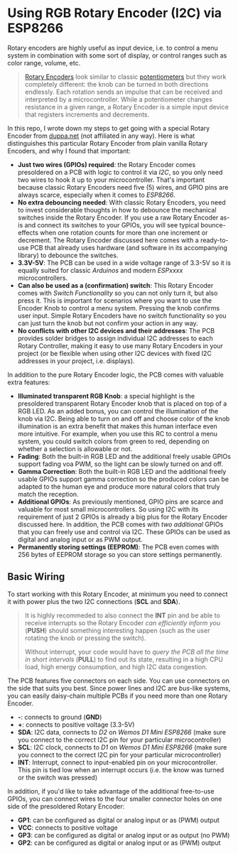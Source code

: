 # Using RGB Rotary Encoder (I2C) via ESP8266

Rotary encoders are highly useful as input device, i.e. to control a menu system in combination with some sort of display, or control ranges such as color range, volume, etc.

> [Rotary Encoders](https://en.wikipedia.org/wiki/Rotary_switch) look similar to classic [potentiometers](https://en.wikipedia.org/wiki/Potentiometer) but they work completely different: the knob can be turned in both directions endlessly. Each rotation sends an impulse that can be received and interpreted by a microcontroller. While a potentiometer changes resistance in a given range, a Rotary Encoder is a simple input device that registers increments and decrements.

In this repo, I wrote down my steps to get going with a special Rotary Encoder from [duppa.net](https://www.duppa.net/shop/i2cencoder-v2-1-with-soldered-accessory/) (not affiliated in any way). Here is what distinguishes this particular Rotary Encoder from plain vanilla Rotary Encoders, and why I found that important:

* **Just two wires (GPIOs) required**: the Rotary Encoder comes presoldered on a PCB with logic to control it via *I2C*, so you only need two wires to hook it up to your microcontroller. That's important because classic Rotary Encoders need five (5) wires, and GPIO pins are always scarce, especially when it comes to *ESP8266*.
* **No extra debouncing needed**: With classic Rotary Encoders, you need to invest considerable thoughts in how to debounce the mechanical switches inside the Rotary Encoder. If you use a raw Rotary Encoder as-is and connect its switches to your GPIOs, you will see typical bounce-effects when one rotation counts for more than one increment or decrement. The Rotary Encoder discussed here comes with a ready-to-use PCB that already uses hardware (and software in its accompanying library) to debounce the switches.
* **3.3V-5V**: The PCB can be used in a wide voltage range of 3.3-5V so it is equally suited for classic *Arduinos* and modern *ESPxxxx* microcontrollers.
* **Can also be used as a (confirmation) switch**: This Rotary Encoder comes with *Switch Functionality* so you can not only turn it, but also press it. This is important for scenarios where you want to use the Encoder Knob to control a menu system. Pressing the knob confirms user input. Simple Rotary Encoders have no switch functionality so you can just turn the knob but not confirm your action in any way.
* **No conflicts with other I2C devices and their addresses**: The PCB provides solder bridges to assign individual I2C addresses to each Rotary Controller, making it easy to use many Rotary Encoders in your project (or be flexible when using other I2C devices with fixed I2C addresses in your project, i.e. displays).

In addition to the pure Rotary Encoder logic, the PCB comes with valuable extra features:

* **Illuminated transparent RGB Knob**: a special highlight is the presoldered transparent Rotary Encoder knob that is placed on top of a RGB LED. As an added bonus, you can control the illumination of the knob via I2C. Being able to turn on and off and choose color of the knob illumination is an extra benefit that makes this human interface even more intuitive. For example, when you use this RC to control a menu system, you could switch colors from green to red, depending on whether a selection is allowable or not.
* **Fading**: Both the built-in RGB LED and the additional freely usable GPIOs support fading voa PWM, so the light can be slowly turned on and off.
* **Gamma Correction**: Both the built-in RGB LED and the additional freely usable GPIOs support gamma correction so the produced colors can be adapted to the human eye and produce more natural colors that truly match the reception.
* **Additional GPIOs**: As previously mentioned, GPIO pins are scarce and valuable for most small microcontrollers. So using I2C with its requirement of just 2 GPIOs is already a big plus for the Rotary Encoder discussed here. In addition, the PCB comes with *two additional* GPIOs that you can freely use and control via I2C. These GPIOs can be used as digital and analog input or as PWM output.
* **Permanently storing settings (EEPROM)**: The PCB even comes with 256 bytes of EEPROM storage so you can store settings permanently.

## Basic Wiring

To start working with this Rotary Encoder, at minimum you need to connect it with power plus the two I2C connections (**SCL** and **SDA**). 

> It is highly recommeded to also connect the **INT** pin and be able to receive interrupts so the Rotary Encoder *can efficiently inform you* (**PUSH**) should something interesting happen (such as the user rotating the knob or pressing the switch).
>
> Without interrupt, your code would have to *query the PCB all the time in short intervals* (**PULL**) to find out its state, resulting in a high CPU load, high energy consumption, and high I2C data congestion.

The PCB features five connectors on each side. You can use connectors on the side that suits you best. Since power lines and I2C are *bus*-like systems, you can easily daisy-chain multiple PCBs if you need more than one Rotary Encoder. 

* **-**: connects to ground (**GND**)
* **+**: connects to positive voltage (3.3-5V)
* **SDA**: I2C data, connects to *D2* on *Wemos D1 Mini ESP8266* (make sure you connect to the correct I2C pin for your particular microcontroller)
* **SCL**: I2C clock, connects to *D1* on *Wemos D1 Mini ESP8266* (make sure you connect to the correct I2C pin for your particular microcontroller)
* **INT**: Interrupt, connect to input-enabled pin on your microcontroller. This pin is tied low when an interrupt occurs (i.e. the know was turned or the switch was pressed)

In addition, if you'd like to take advantage of the additional free-to-use GPIOs, you can connect wires to the four smaller connector holes on one side of the presoldered Rotary Encoder:

* **GP1**: can be configured as digital or analog input or as (PWM) output
* **VCC**: connects to positive voltage
* **GP3**: can be configured as digital or analog input or as output (no PWM)
* **GP2**: can be configured as digital or analog input or as (PWM) output

